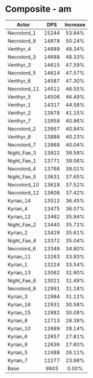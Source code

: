 # Composite - am
| Actor | DPS | Increase |
|---|:---:|:---:|
|Necrolord_1|15244|53.94%|
|Necrolord_9|14878|50.24%|
|Venthyr_4|14689|48.34%|
|Necrolord_3|14688|48.33%|
|Venthyr_3|14615|47.59%|
|Necrolord_5|14614|47.57%|
|Venthyr_6|14587|47.30%|
|Necrolord_11|14512|46.55%|
|Venthyr_5|14506|46.49%|
|Venthyr_1|14317|44.58%|
|Venthyr_2|13978|41.15%|
|Venthyr_7|13958|40.96%|
|Necrolord_2|13957|40.94%|
|Venthyr_8|13886|40.23%|
|Necrolord_7|13868|40.04%|
|Night_Fae_3|13822|39.58%|
|Night_Fae_1|13771|39.06%|
|Necrolord_4|13766|39.01%|
|Night_Fae_5|13631|37.65%|
|Necrolord_10|13618|37.52%|
|Necrolord_12|13608|37.42%|
|Kyrian_14|13512|36.45%|
|Kyrian_4|13475|36.07%|
|Kyrian_12|13462|35.94%|
|Night_Fae_2|13440|35.72%|
|Kyrian_2|13429|35.61%|
|Night_Fae_4|13372|35.04%|
|Necrolord_6|13349|34.80%|
|Kyrian_11|13263|33.93%|
|Kyrian_1|13224|33.54%|
|Kyrian_13|13062|31.90%|
|Night_Fae_6|13021|31.49%|
|Necrolord_8|12991|31.18%|
|Kyrian_3|12984|31.12%|
|Kyrian_16|12931|30.58%|
|Kyrian_15|12882|30.08%|
|Kyrian_8|12713|28.38%|
|Kyrian_10|12689|28.14%|
|Kyrian_6|12657|27.81%|
|Kyrian_9|12636|27.60%|
|Kyrian_5|12488|26.11%|
|Kyrian_7|12277|23.98%|
|Base|9903|0.00%|
